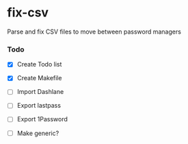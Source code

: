 # fix-csv
Parse and fix CSV files to move between password managers
  


### Todo

- [x] Create Todo list
- [x] Create Makefile
- [ ] Import Dashlane
- [ ] Export lastpass
- [ ] Export 1Password
- [ ] Make generic?

